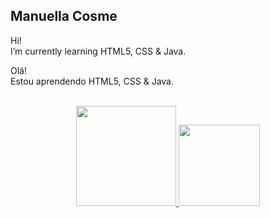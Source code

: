 ## Manuella Cosme
Hi!
<br>I’m currently learning HTML5, CSS & Java.

Olá!
<br>Estou aprendendo HTML5, CSS & Java.

<br>

<div align="center">
  <a href="https://github.com/manuellacosme">
  <img height="160em" src="https://github-readme-stats.vercel.app/api?username=manuellacosme&show_icons=true&theme=dracula&include_all_commits=true&count_private=true"/>
  <img height="130em" src="https://github-readme-stats.vercel.app/api/top-langs/?username=manuellacosme&layout=compact&langs_count=7&theme=dracula"/>
</div>
